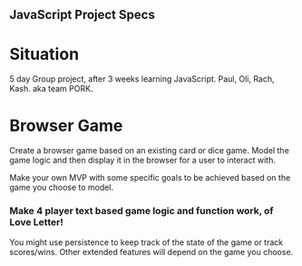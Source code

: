 ## JavaScript Project Specs

# Situation

5 day Group project, after 3 weeks learning JavaScript.
Paul, Oli, Rach, Kash. aka team PORK.


# Browser Game

Create a browser game based on an existing card or dice game. Model the game logic and then display it in the browser for a user to interact with.

Make your own MVP with some specific goals to be achieved based on the game you choose to model.

### Make 4 player text based game logic and function work, of Love Letter!

You might use persistence to keep track of the state of the game or track scores/wins. Other extended features will depend on the game you choose.
